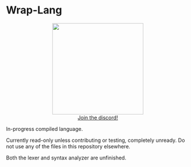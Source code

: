 # Wrap-Lang

<div align="center">
    <img src="https://github.com/VideoCarp/wraplang/blob/main/files/63943150-45B9-440B-B2C2-3CBDB99C45D1.jpeg?raw=true" width=250 height=250><br>
  <a href="https://discord.gg/PhES3kc">Join the discord!</a>
  
</div>
                                                                                                                                      
In-progress compiled language.

Currently read-only unless contributing or testing, completely unready.
Do not use any of the files in this repository elsewhere.

Both the lexer and syntax analyzer are unfinished.
